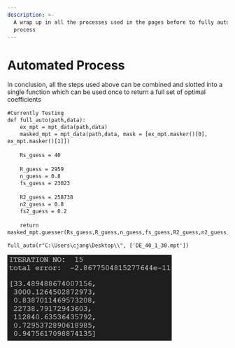 ```yaml
---
description: >-
  A wrap up in all the processes used in the pages before to fully automate the
  process
---
```


# Automated Process

In conclusion, all the steps used above can be combined and slotted into a single function which can be used once to return a full set of optimal coefficients

```text
#Currently Testing
def full_auto(path,data):
    ex_mpt = mpt_data(path,data)
    masked_mpt = mpt_data(path,data, mask = [ex_mpt.masker()[0], ex_mpt.masker()[1]])

    Rs_guess = 40

    R_guess = 2959
    n_guess = 0.8
    fs_guess = 23023

    R2_guess = 258738
    n2_guess = 0.8
    fs2_guess = 0.2

    return masked_mpt.guesser(Rs_guess,R_guess,n_guess,fs_guess,R2_guess,n2_guess,fs2_guess)
```

```text
full_auto(r"C:\Users\cjang\Desktop\\", ['DE_40_1_30.mpt'])
```

![](.gitbook/assets/image%20%2822%29.png)

